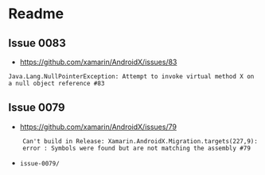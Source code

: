 # Readme

## Issue 0083

*   https://github.com/xamarin/AndroidX/issues/83

```
Java.Lang.NullPointerException: Attempt to invoke virtual method X on a null object reference #83
```

## Issue 0079

*   https://github.com/xamarin/AndroidX/issues/79

```
    Can't build in Release: Xamarin.AndroidX.Migration.targets(227,9): 
    error : Symbols were found but are not matching the assembly #79
```

*   `issue-0079/`


